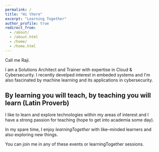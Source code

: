 ```yaml
---
permalink: /
title: "Hi there"
excerpt: "Learning Together"
author_profile: true
redirect_from: 
  - /about/
  - /about.html
  - /home/
  - /home.html
---
```


Call me Raji. 

I am a Solutions Architect and Trainer with expertise in Cloud & Cybersecurity. I recently develped interest in embeded systems and I'm also fascinated by machine learning and its applications in cybersecurity.

## By learning you will teach, by teaching you will learn (Latin Proverb)

I like to learn and explore technologies within my areas of interest and I have a strong passion for teaching (hope to get into academia some day). 

In my spare time, I enjoy <i>learningTogether</i> with like–minded learners and also exploring new things.

You can join me in any of these events or learningTogether sessions.




